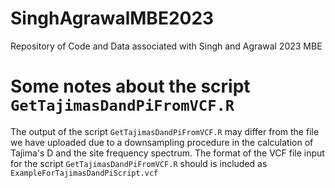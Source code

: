 # SinghAgrawalMBE2023
Repository of Code and Data associated with Singh and Agrawal 2023 MBE



# Some notes about the script `GetTajimasDandPiFromVCF.R`
The output of the script `GetTajimasDandPiFromVCF.R` may differ from the file we have uploaded due to a downsampling procedure in the calculation of Tajima's D and the site frequency spectrum.
The format of the VCF file input for the script `GetTajimasDandPiFromVCF.R` should is included as `ExampleForTajimasDandPiScript.vcf`


